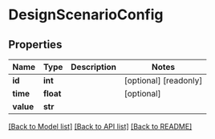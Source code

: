 # DesignScenarioConfig

## Properties
Name | Type | Description | Notes
------------ | ------------- | ------------- | -------------
**id** | **int** |  | [optional] [readonly] 
**time** | **float** |  | [optional] 
**value** | **str** |  | 

[[Back to Model list]](../README.md#documentation-for-models) [[Back to API list]](../README.md#documentation-for-api-endpoints) [[Back to README]](../README.md)


